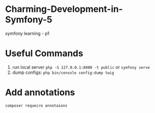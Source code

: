 # Charming-Development-in-Symfony-5
symfony learning - p1


# Useful Commands

1. run local server 
`php -S 127.0.0.1:8000 -t public`
or 
`symfony serve`
2. dump configs: `php bin/console config:dump twig`
# Add annotations
`composer requeire annotaions`
